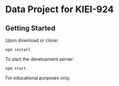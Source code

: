 # Data Project for KIEI-924

## Getting Started

Upon download or clone:

```
npm install
```

To start the development server:

```
npm start
```

For educational purposes only.